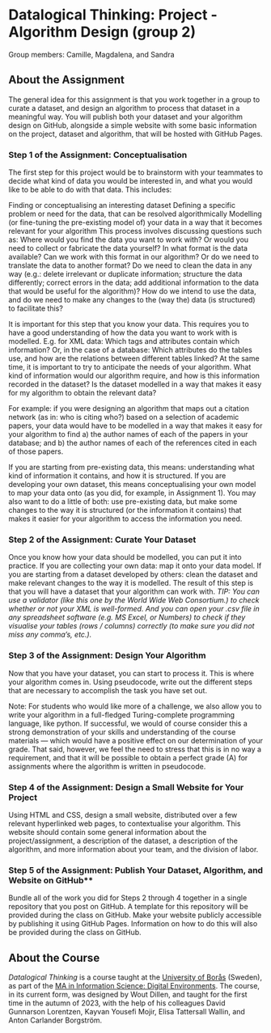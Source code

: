 # Datalogical Thinking: Project - Algorithm Design (group 2) 
Group members: 
Camille, Magdalena, and Sandra 

## About the Assignment
The general idea for this assignment is that you work together in a group to curate a dataset, and design an algorithm to process that dataset in a meaningful way. You will publish both your dataset and your algorithm design on GitHub, alongside a simple website with some basic information on the project, dataset and algorithm, that will be hosted with GitHub Pages.

### Step 1 of the Assignment: Conceptualisation
The first step for this project would be to brainstorm with your teammates to decide what kind of data you would be interested in, and what you would like to be able to do with that data. This includes:

Finding or conceptualising an interesting dataset
Defining a specific problem or need for the data, that can be resolved algorithmically
Modelling (or fine-tuning the pre-existing model of) your data in a way that it becomes relevant for your algorithm
This process involves discussing questions such as: Where would you find the data you want to work with? Or would you need to collect or fabricate the data yourself? In what format is the data available? Can we work with this format in our algorithm? Or do we need to translate the data to another format? Do we need to clean the data in any way (e.g.: delete irrelevant or duplicate information; structure the data differently; correct errors in the data; add additional information to the data that would be useful for the algorithm)? How do we intend to use the data, and do we need to make any changes to the (way the) data (is structured) to facilitate this?

It is important for this step that you know your data. This requires you to have a good understanding of how the data you want to work with is modelled. E.g. for XML data: Which tags and attributes contain which information? Or, in the case of a database: Which attributes do the tables use, and how are the relations between different tables linked? At the same time, it is important to try to anticipate the needs of your algorithm. What kind of information would our algorithm require, and how is this information recorded in the dataset? Is the dataset modelled in a way that makes it easy for my algorithm to obtain the relevant data?

For example: if you were designing an algorithm that maps out a citation network (as in: who is citing who?) based on a selection of academic papers, your data would have to be modelled in a way that makes it easy for your algorithm to find a) the author names of each of the papers in your database; and b) the author names of each of the references cited in each of those papers.

If you are starting from pre-existing data, this means: understanding what kind of information it contains, and how it is structured. If you are developing your own dataset, this means conceptualising your own model to map your data onto (as you did, for example, in Assignment 1). You may also want to do a little of both: use pre-existing data, but make some changes to the way it is structured (or the information it contains) that makes it easier for your algorithm to access the information you need.

### Step 2 of the Assignment: Curate Your Dataset
Once you know how your data should be modelled, you can put it into practice. If you are collecting your own data: map it onto your data model. If you are starting from a dataset developed by others: clean the dataset and make relevant changes to the way it is modelled. The result of this step is that you will have a dataset that your algorithm can work with.
 *TIP: You can use a validator (like this one by the World Wide Web Consortium.) to check whether or not your XML is well-formed. And you can open your .csv file in any spreadsheet software (e.g. MS Excel, or Numbers) to check if they visualise your tables (rows / columns) correctly (to make sure you did not miss any comma’s, etc.).*

### Step 3 of the Assignment: Design Your Algorithm
Now that you have your dataset, you can start to process it. This is where your algorithm comes in. Using pseudocode, write out the different steps that are necessary to accomplish the task you have set out.

Note: For students who would like more of a challenge, we also allow you to write your algorithm in a full-fledged Turing-complete programming language, like python. If successful, we would of course consider this a strong demonstration of your skills and understanding of the course materials — which would have a positive effect on our determination of your grade. That said, however, we feel the need to stress that this is in no way a requirement, and that it will be possible to obtain a perfect grade (A) for assignments where the algorithm is written in pseudocode.

### Step 4 of the Assignment: Design a Small Website for Your Project
Using HTML and CSS, design a small website, distributed over a few relevant hyperlinked web pages, to contextualise your algorithm. This website should contain some general information about the project/assignment, a description of the dataset, a description of the algorithm, and more information about your team, and the division of labor.

### Step 5 of the Assignment: Publish Your Dataset, Algorithm, and Website on GitHub**
Bundle all of the work you did for Steps 2 through 4 together in a single repository that you post on GitHub. A template for this repository will be provided during the class on GitHub. Make your website publicly accessible by publishing it using GitHub Pages. Information on how to do this will also be provided during the class on GitHub.

## About the Course
*Datalogical Thinking* is a course taught at the [University of Borås](https://www.hb.se) (Sweden), as part of the [MA in Information Science: Digital Environments](https://www.hb.se/en/international-student/program/programmes/masters-programme-in-information-science-digital-environments/). The course, in its current form, was designed by Wout Dillen, and taught for the first time in the autumn of 2023, with the help of his colleagues David Gunnarson Lorentzen, Kayvan Yousefi Mojir, Elisa Tattersall Wallin, and Anton Carlander Borgström.

